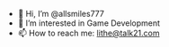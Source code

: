 - 👋 Hi, I’m @allsmiles777
- 👀 I’m interested in Game Development
- 📫 How to reach me: lithe@talk21.com

<!---
allsmiles777/allsmiles777 is a ✨ special ✨ repository because its `README.md` (this file) appears on your GitHub profile.
You can click the Preview link to take a look at your changes.
--->
